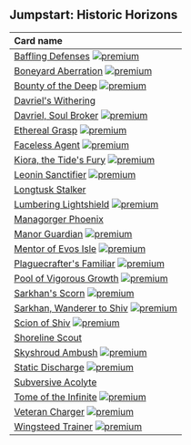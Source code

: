 ## Jumpstart: Historic Horizons

| Card name |
| :-------- |
| [Baffling Defenses](https://github.com/mtgenius/uncube/raw/master/cards/jumpstart-historic-horizons/baffling-defenses.png) [![premium](https://user-images.githubusercontent.com/343837/83360751-a631d080-a338-11ea-80c6-110971103bf4.png)](https://github.com/mtgenius/uncube) |
| [Boneyard Aberration](https://github.com/mtgenius/uncube/raw/master/cards/jumpstart-historic-horizons/boneyard-aberration.png) [![premium](https://user-images.githubusercontent.com/343837/83360751-a631d080-a338-11ea-80c6-110971103bf4.png)](https://github.com/mtgenius/uncube) |
| [Bounty of the Deep](https://github.com/mtgenius/uncube/raw/master/cards/jumpstart-historic-horizons/bounty-of-the-deep.png) [![premium](https://user-images.githubusercontent.com/343837/83360751-a631d080-a338-11ea-80c6-110971103bf4.png)](https://github.com/mtgenius/uncube) |
| [Davriel's Withering](https://github.com/mtgenius/uncube/raw/master/cards/jumpstart-historic-horizons/davriels-withering.png) |
| [Davriel, Soul Broker](https://github.com/mtgenius/uncube/raw/master/cards/jumpstart-historic-horizons/davriel-soul-broker.png) [![premium](https://user-images.githubusercontent.com/343837/83360751-a631d080-a338-11ea-80c6-110971103bf4.png)](https://github.com/mtgenius/uncube) |
| [Ethereal Grasp](https://github.com/mtgenius/uncube/raw/master/cards/jumpstart-historic-horizons/ethereal-grasp.png) [![premium](https://user-images.githubusercontent.com/343837/83360751-a631d080-a338-11ea-80c6-110971103bf4.png)](https://github.com/mtgenius/uncube) |
| [Faceless Agent](https://github.com/mtgenius/uncube/raw/master/cards/jumpstart-historic-horizons/faceless-agent.png) [![premium](https://user-images.githubusercontent.com/343837/83360751-a631d080-a338-11ea-80c6-110971103bf4.png)](https://github.com/mtgenius/uncube) |
| [Kiora, the Tide's Fury](https://github.com/mtgenius/uncube/raw/master/cards/jumpstart-historic-horizons/kiora-the-tides-fury.png) [![premium](https://user-images.githubusercontent.com/343837/83360751-a631d080-a338-11ea-80c6-110971103bf4.png)](https://github.com/mtgenius/uncube) |
| [Leonin Sanctifier](https://github.com/mtgenius/uncube/raw/master/cards/jumpstart-historic-horizons/leonin-sanctifier.png) [![premium](https://user-images.githubusercontent.com/343837/83360751-a631d080-a338-11ea-80c6-110971103bf4.png)](https://github.com/mtgenius/uncube) |
| [Longtusk Stalker](https://github.com/mtgenius/uncube/raw/master/cards/jumpstart-historic-horizons/longtusk-stalker.png) |
| [Lumbering Lightshield](https://github.com/mtgenius/uncube/raw/master/cards/jumpstart-historic-horizons/lumbering-lightshield.png) [![premium](https://user-images.githubusercontent.com/343837/83360751-a631d080-a338-11ea-80c6-110971103bf4.png)](https://github.com/mtgenius/uncube) |
| [Managorger Phoenix](https://github.com/mtgenius/uncube/raw/master/cards/jumpstart-historic-horizons/managorger-phoenix.png) |
| [Manor Guardian](https://github.com/mtgenius/uncube/raw/master/cards/jumpstart-historic-horizons/manor-guardian.png) [![premium](https://user-images.githubusercontent.com/343837/83360751-a631d080-a338-11ea-80c6-110971103bf4.png)](https://github.com/mtgenius/uncube) |
| [Mentor of Evos Isle](https://github.com/mtgenius/uncube/raw/master/cards/jumpstart-historic-horizons/mentor-of-evos-isle.png) [![premium](https://user-images.githubusercontent.com/343837/83360751-a631d080-a338-11ea-80c6-110971103bf4.png)](https://github.com/mtgenius/uncube) |
| [Plaguecrafter's Familiar](https://github.com/mtgenius/uncube/raw/master/cards/jumpstart-historic-horizons/plaguecrafters-familiar.png) [![premium](https://user-images.githubusercontent.com/343837/83360751-a631d080-a338-11ea-80c6-110971103bf4.png)](https://github.com/mtgenius/uncube) |
| [Pool of Vigorous Growth](https://github.com/mtgenius/uncube/raw/master/cards/jumpstart-historic-horizons/pool-of-vigorous-growth.png) [![premium](https://user-images.githubusercontent.com/343837/83360751-a631d080-a338-11ea-80c6-110971103bf4.png)](https://github.com/mtgenius/uncube) |
| [Sarkhan's Scorn](https://github.com/mtgenius/uncube/raw/master/cards/jumpstart-historic-horizons/sarkhans-scorn.png) [![premium](https://user-images.githubusercontent.com/343837/83360751-a631d080-a338-11ea-80c6-110971103bf4.png)](https://github.com/mtgenius/uncube) |
| [Sarkhan, Wanderer to Shiv](https://github.com/mtgenius/uncube/raw/master/cards/jumpstart-historic-horizons/sarkhan-wanderer-to-shiv.png) [![premium](https://user-images.githubusercontent.com/343837/83360751-a631d080-a338-11ea-80c6-110971103bf4.png)](https://github.com/mtgenius/uncube) |
| [Scion of Shiv](https://github.com/mtgenius/uncube/raw/master/cards/jumpstart-historic-horizons/scion-of-shiv.png) [![premium](https://user-images.githubusercontent.com/343837/83360751-a631d080-a338-11ea-80c6-110971103bf4.png)](https://github.com/mtgenius/uncube) |
| [Shoreline Scout](https://github.com/mtgenius/uncube/raw/master/cards/jumpstart-historic-horizons/shoreline-scout.png) |
| [Skyshroud Ambush](https://github.com/mtgenius/uncube/raw/master/cards/jumpstart-historic-horizons/skyshroud-ambush.png) [![premium](https://user-images.githubusercontent.com/343837/83360751-a631d080-a338-11ea-80c6-110971103bf4.png)](https://github.com/mtgenius/uncube) |
| [Static Discharge](https://github.com/mtgenius/uncube/raw/master/cards/jumpstart-historic-horizons/static-discharge.png) [![premium](https://user-images.githubusercontent.com/343837/83360751-a631d080-a338-11ea-80c6-110971103bf4.png)](https://github.com/mtgenius/uncube) |
| [Subversive Acolyte](https://github.com/mtgenius/uncube/raw/master/cards/jumpstart-historic-horizons/subversive-acolyte.png) |
| [Tome of the Infinite](https://github.com/mtgenius/uncube/raw/master/cards/jumpstart-historic-horizons/tome-of-the-infinite.png) [![premium](https://user-images.githubusercontent.com/343837/83360751-a631d080-a338-11ea-80c6-110971103bf4.png)](https://github.com/mtgenius/uncube) |
| [Veteran Charger](https://github.com/mtgenius/uncube/raw/master/cards/jumpstart-historic-horizons/veteran-charger.png) [![premium](https://user-images.githubusercontent.com/343837/83360751-a631d080-a338-11ea-80c6-110971103bf4.png)](https://github.com/mtgenius/uncube) |
| [Wingsteed Trainer](https://github.com/mtgenius/uncube/raw/master/cards/jumpstart-historic-horizons/wingsteed-trainer.png) [![premium](https://user-images.githubusercontent.com/343837/83360751-a631d080-a338-11ea-80c6-110971103bf4.png)](https://github.com/mtgenius/uncube) |
